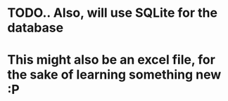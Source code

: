 # TODO.. Also, will use SQLite for the database
# This might also be an excel file, for the sake of learning something new :P

